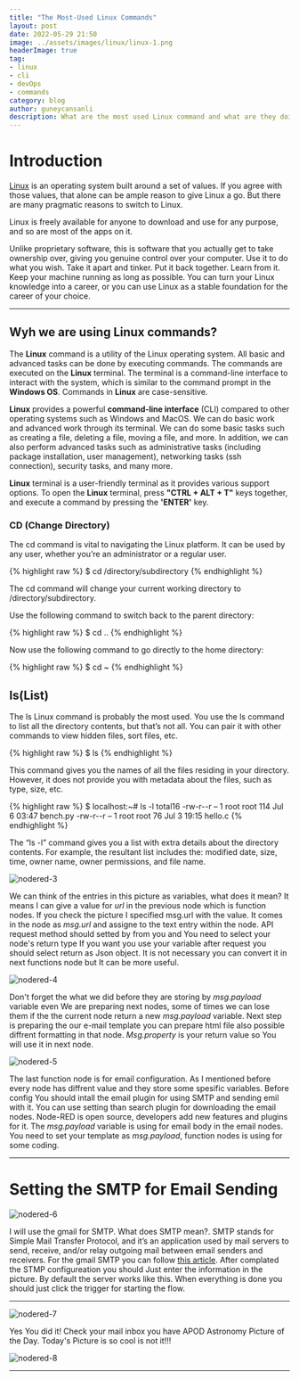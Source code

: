 ```yaml
---
title: "The Most-Used Linux Commands"
layout: post
date: 2022-05-29 21:50
image: ../assets/images/linux/linux-1.png
headerImage: true
tag:
- linux
- cli
- devOps
- commands
category: blog
author: guneycansanli
description: What are the most used Linux command and what are they doing or why We are using them?
---
```


# Introduction

[Linux][1]  is an operating system built around a set of values. If you agree with those values, that alone can be ample reason to give Linux a go. But there are many pragmatic reasons to switch to Linux.

Linux is freely available for anyone to download and use for any purpose, and so are most of the apps on it.

Unlike proprietary software, this is software that you actually get to take ownership over, giving you genuine control over your computer. Use it to do what you wish. Take it apart and tinker. Put it back together. Learn from it. Keep your machine running as long as possible. You can turn your Linux knowledge into a career, or you can use Linux as a stable foundation for the career of your choice.

---

## Wyh we are using Linux commands?

The **Linux** command is a utility of the Linux operating system. All basic and advanced tasks can be done by executing commands. The commands are executed on the **Linux** terminal. The terminal is a command-line interface to interact with the system, which is similar to the command prompt in the **Windows OS**. Commands in **Linux** are case-sensitive.

**Linux** provides a powerful **command-line interface** (CLI) compared to other operating systems such as Windows and MacOS. We can do basic work and advanced work through its terminal. We can do some basic tasks such as creating a file, deleting a file, moving a file, and more. In addition, we can also perform advanced tasks such as administrative tasks (including package installation, user management), networking tasks (ssh connection), security tasks, and many more.

**Linux** terminal is a user-friendly terminal as it provides various support options. To open the **Linux** terminal, press **"CTRL + ALT + T"** keys together, and execute a command by pressing the **'ENTER'** key.

### CD (Change Directory) 

The cd command is vital to navigating the Linux platform. It can be used by any user, whether you’re an administrator or a regular user.

{% highlight raw %}
 $ cd /directory/subdirectory
{% endhighlight %}

The cd command will change your current working directory to /directory/subdirectory.

Use the following command to switch back to the parent directory:

{% highlight raw %}
 $ cd ..
{% endhighlight %}

Now use the following command to go directly to the home directory:

{% highlight raw %}
 $ cd ~
{% endhighlight %}

## ls(List)

The ls Linux command is probably the most used. You use the ls command to list all the directory contents, but that’s not all. You can pair it with other commands to view hidden files, sort files, etc.

{% highlight raw %}
 $ ls
{% endhighlight %}

This command gives you the names of all the files residing in your directory. However, it does not provide you with metadata about the files, such as type, size, etc.

{% highlight raw %}
 $ localhost:~# ls -l
 total16
 -rw-r--r –    1 root     root           114 Jul  6 03:47 bench.py
-rw-r--r –    1 root     root            76 Jul  3 19:15 hello.c
{% endhighlight %}

The “ls -l” command gives you a list with extra details about the directory contents. For example, the resultant list includes the: modified date, size, time, owner name, owner permissions, and file name.

![nodered-3][5]

We can think of the entries in this picture as variables, what does it mean? It means I can give a value for *url* in the previous node which is function nodes. If you check the picture I specified msg.url with the value. It comes in the node as *msg.url* and assigne to the text entry within the node. API request method should setted by from you and You need to select your node's return type If you want you use your variable after request you should select return as Json object. It is not necessary you can convert it in next functions node but It can be more useful.

![nodered-4][6]

Don't forget the what we did before they are storing by *msg.payload* variable even We are preparing next nodes, some of times we can lose them if the the current node return a new *msg.payload* variable. Next step is preparing the our e-mail template you can prepare html file also possible diffrent formatting in that node. *Msg.property* is your return value so You will use it in next node.

![nodered-5][7]

The last function node is for email configuration. As I mentioned before every node has diffrent value and they store some spesific variables. Before config You should intall the email plugin for using SMTP and sending emil with it. You can use setting than search plugin for downloading the email nodes. Node-RED is open source, developers add new features and plugins for it. The *msg.payload* variable is using for email body in the email nodes. You need to set your template as *msg.payload*, function nodes is using for some coding.

---

# Setting the SMTP for Email Sending

![nodered-6][8]

I will use the gmail for SMTP. What does SMTP mean?. SMTP stands for Simple Mail Transfer Protocol, and it’s an application used by mail servers to send, receive, and/or relay outgoing mail between email senders and receivers. For the gmail SMTP you can follow [this article][9]. After complated the STMP configureation you should Just enter the information in the picture. By default the server works like this. When everything is done you should just click the trigger for starting the flow.

---

![nodered-7][10]

Yes You did it! Check your mail inbox you have APOD Astronomy Picture of the Day. Today's Picture is so cool is not it!!!

![nodered-8][11]

---

[1]: https://www.linux.org/
[2]: https://flask.palletsprojects.com/en/2.1.x/
[3]: ../assets/images/nginx/nginx_flask2.PNG
[4]: ../assets/images/nginx/nginx-3.PNG
[5]: ../assets/images/nodered/nodered-3.PNG
[6]: ../assets/images/nodered/nodered-4.PNG
[7]: ../assets/images/nodered/nodered-5.PNG
[8]: ../assets/images/nodered/nodered-6.PNG
[9]: https://kinsta.com/blog/gmail-smtp-server/
[10]: ../assets/images/nodered/nodered-7.PNG
[11]: ../assets/images/nodered/nodered-7.jpg


